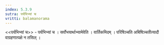 ```yaml
---
index: 5.3.9
sutra: पर्यभिभ्यां च
vritti: balamanorama
---
```


<<पर्यभिभ्यां च>> - पर्यभिभ्यां च । सर्वोभयार्थाभ्यामेवेति । वार्तिकमिदम् । परिषिञ्चति अबिषिञ्चतीत्यादौ वाग्रहणात्पक्षे न तसिल् । 